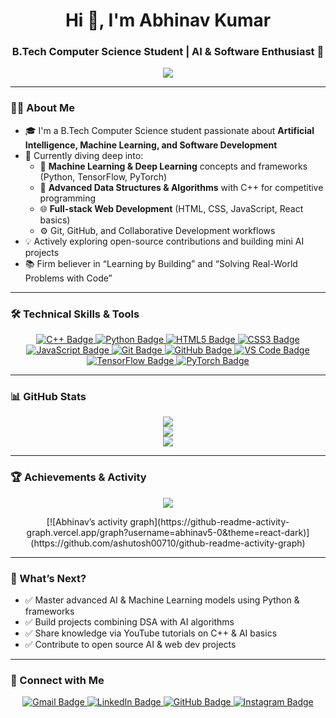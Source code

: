 <h1 align="center">Hi 👋, I'm Abhinav Kumar</h1>
<h3 align="center">B.Tech Computer Science Student | AI & Software Enthusiast 🚀</h3>

<p align="center">
  <img src="https://readme-typing-svg.demolab.com/?lines=Learning+DSA+and+AI+Skills;Building+Innovative+Projects;Driven+by+Tech+Curiosity!&center=true&width=440&height=45" />
</p>

---

### 👨‍🎓 About Me
- 🎓 I'm a B.Tech Computer Science student passionate about **Artificial Intelligence, Machine Learning, and Software Development**  
- 🌱 Currently diving deep into:
  - 🤖 **Machine Learning & Deep Learning** concepts and frameworks (Python, TensorFlow, PyTorch)
  - 🧠 **Advanced Data Structures & Algorithms** with C++ for competitive programming  
  - 🌐 **Full-stack Web Development** (HTML, CSS, JavaScript, React basics)
  - ⚙️ Git, GitHub, and Collaborative Development workflows
- 💡 Actively exploring open-source contributions and building mini AI projects  
- 📚 Firm believer in “Learning by Building” and “Solving Real-World Problems with Code”  

---

### 🛠️ Technical Skills & Tools

<p align="center">
  <a href="https://www.cplusplus.com/" target="_blank">
    <img src="https://img.shields.io/badge/C++-00599C?style=for-the-badge&logo=c%2b%2b&logoColor=white" alt="C++ Badge"/>
  </a>

  <a href="https://www.python.org/" target="_blank">
    <img src="https://img.shields.io/badge/Python-3776AB?style=for-the-badge&logo=python&logoColor=white" alt="Python Badge"/>
  </a>

  <a href="https://developer.mozilla.org/en-US/docs/Web/HTML" target="_blank">
    <img src="https://img.shields.io/badge/HTML5-E34F26?style=for-the-badge&logo=html5&logoColor=white" alt="HTML5 Badge"/>
  </a>

  <a href="https://developer.mozilla.org/en-US/docs/Web/CSS" target="_blank">
    <img src="https://img.shields.io/badge/CSS3-1572B6?style=for-the-badge&logo=css3&logoColor=white" alt="CSS3 Badge"/>
  </a>

  <a href="https://www.javascript.com/" target="_blank">
    <img src="httpsields.io/badge/JavaScript-F7DF1E?style=for-the-badge&logo=javascript&logoColor=black" alt="JavaScript Badge"/>
  </a>

  <a href="https://git-scm.com/" target="_blank">
    <img src="https://img.shields.io/badge/Git-F05032?style=for-the-badge&logo=git&logoColor=white" alt="Git Badge"/>
  </a>

  <a href="https://github.com/" target="_blank">
    <img src="https://img.shields.io/badge/GitHub-181717?style=for-the-badge&logo=github&logoColor=white" alt="GitHub Badge"/>
  </a>

  <a href="https://code.visualstudio.com/" target="_blank">
    <img src="https://img.shields.io/badge/VS%20Code-007ACC?style=for-the-badge&logo=visual-studio-code&logoColor=white" alt="VS Code Badge"/>
  </a>

  <a href="https://www.tensorflow.org/" target="_blank">
    <img src="https://img.shields.io/badge/TensorFlow-FF6F00?style=for-the-badge&logo=tensorflow&logoColor=white" alt="TensorFlow Badge"/>
  </a>

  <a href="https://pytorch.org/" target="_blank">
    <img src="https://img.shields.io/badge/PyTorch-EE4C2C?style=for-the-badge&logo=pytorch&logoColor=white" alt="PyTorch Badge"/>
  </a>
</p>

---

### 📊 GitHub Stats

<p align="center">
  <img src="https://github-readme-stats.vercel.app/api?username=abhinav5-0&show_icons=true&theme=midnight-purple" />
  <br/>
  <img src="https://github-readme-streak-stats.herokuapp.com?user=abhinav5-0&theme=midnight-purple" />
  <br/>
  <img src="https://github-readme-stats.vercel.app/api/top-langs/?username=abhinav5-0&layout=compact&theme=midnight-purple" />
</p>

---

### 🏆 Achievements & Activity

<p align="center">
  <img src="https://github-profile-trophy.vercel.app/?username=abhinav5-0&theme=midnight-purple&row=1&column=6" />
</p>

<p align="center">
  [![Abhinav’s activity graph](https://github-readme-activity-graph.vercel.app/graph?username=abhinav5-0&theme=react-dark)](https://github.com/ashutosh00710/github-readme-activity-graph)
</p>

---

### 🔭 What’s Next?
- ✅ Master advanced AI & Machine Learning models using Python & frameworks  
- ✅ Build projects combining DSA with AI algorithms  
- ✅ Share knowledge via YouTube tutorials on C++ & AI basics  
- ✅ Contribute to open source AI & web dev projects  

---

### 🤝 Connect with Me

<p align="center">
  <a href="mailto:abhinavak381@gmail.com" target="_blank">
    <img src="https://img.shields.io/badge/Gmail-D14836?style=for-the-badge&logo=gmail&logoColor=white" alt="Gmail Badge"/>
  </a>
  
  <a href="https://linkedin.com/in/abhinav50" target="_blank">
    <img src="https://img.shields.io/badge/LinkedIn-0077B5?style=for-the-badge&logo=linkedin&logoColor=white" alt="LinkedIn Badge"/>
  </a>

  <a href="https://github.com/abhinav5-0" target="_blank">
    <img src="https://img.shields.io/badge/GitHub-100000?style=for-the-badge&logo=github&logoColor=white" alt="GitHub Badge"/>
  </a>

  <a href="https://www.instagram.com/abhinav5_0" target="_blank">
    <img src="https://img.shields.io/badge/Instagram-E4405F?style=for-the-badge&logo=instagram&logoColor=white" alt="Instagram Badge"/>
  </a>
</p>
